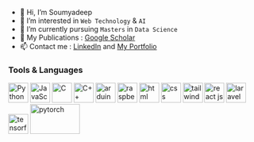 - 👋 Hi, I’m Soumyadeep 
- 👀 I’m interested in ``Web Technology`` & ``AI``
- 🏫 I’m currently pursuing ``Masters`` in ``Data Science``
- 📝 My Publications : [Google Scholar](https://scholar.google.com/citations?user=p6dk7jsAAAAJ&hl=en) 
- 📫 Contact me : [LinkedIn](https://www.linkedin.com/in/soumyadeep-ganguly-76652822a/) and [My Portfolio](https://portfolio-nu-kohl-69.vercel.app/)

<h3>Tools & Languages</h3>
<div align="left">
  <img width="40" height="40" src="https://cdn.worldvectorlogo.com/logos/python-5.svg" alt="Python">
  <img width="40" height="40" src="https://cdn.worldvectorlogo.com/logos/logo-javascript.svg" alt="JavaScript">
  <img width="40" height="40" src="https://cdn.worldvectorlogo.com/logos/c-1.svg" alt="C">
  <img width="40" height="40" src="https://cdn.worldvectorlogo.com/logos/c.svg" alt="C++">
  <img width="40" height="40" src="https://cdn.worldvectorlogo.com/logos/arduino-1.svg" alt="arduino">
  <img width="40" height="40" src="https://cdn.worldvectorlogo.com/logos/raspberry-pi.svg" alt="raspberry">

  <img width="40" height="40" src="https://cdn.worldvectorlogo.com/logos/html-1.svg" alt="html">
  <img width="40" height="40" src="https://cdn.worldvectorlogo.com/logos/css-3.svg" alt="css">
  <img width="40" height="40" src="https://cdn.worldvectorlogo.com/logos/tailwind-css-2.svg" alt="tailwind css">
  <img width="40" height="40" src="https://cdn.worldvectorlogo.com/logos/react-2.svg" alt="react js">

  <img width="40" height="40" src="https://cdn.worldvectorlogo.com/logos/laravel-2.svg" alt="laravel">
  <img width="40" height="40" src="https://cdn.worldvectorlogo.com/logos/tensorflow-2.svg" alt="tensorflow">
  <img width="100" height="60" src="https://cdn.worldvectorlogo.com/logos/pytorch-2.svg" alt="pytorch">
  


</div>
<!---
Soumyadeep002/Soumyadeep002 is a ✨ special ✨ repository because its `README.md` (this file) appears on your GitHub profile.
You can click the Preview link to take a look at your changes.
--->

